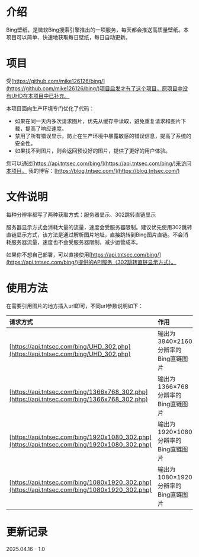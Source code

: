 # 介绍

Bing壁纸，是微软Bing搜索引擎推出的一项服务，每天都会推送高质量壁纸。本项目可以简单、快速地获取每日壁纸，每日自动更新。

# 项目

受[https://github.com/mike126126/bing/](https://github.com/mike126126/bing/)项目启发才有了这个项目，原项目中没有UHD在本项目中已补充。

本项目面向生产环境专门优化了代码：
 * 如果在同一天内多次请求图片，优先从缓存中读取，避免重复请求和图片下载，提高了响应速度。
 * 禁用了所有错误显示，防止在生产环境中暴露敏感的错误信息，提高了系统的安全性。
 * 如果找不到图片，则会返回预设好的图片，提供了更好的用户体验。

您可以通过[https://api.tntsec.com/bing/](https://api.tntsec.com/bing/)来访问本项目。
我的博客：[https://blog.tntsec.com/](https://blog.tntsec.com/)

# 文件说明

每种分辨率都写了两种获取方式：服务器显示、302跳转直链显示

服务器显示方式会消耗大量的流量，速度会受服务器限制。建议优先使用302跳转直链显示方式，该方法是通过解析图片地址，直接跳转到Bing图片直链。不会消耗服务器流量，速度也不会受服务器限制，减少运营成本。

如果你不想自己部署，可以直接使用[https://api.tntsec.com/bing/](https://api.tntsec.com/bing/)提供的API服务（302跳转直链显示方式）。

# 使用方法

在需要引用图片的地方插入url即可，不同url参数说明如下：

| 请求方式 | 作用 |
| :----- | :----- |
|[https://api.tntsec.com/bing/UHD_302.php](https://api.tntsec.com/bing/UHD_302.php)            |输出为3840×2160分辨率的Bing直链图片|
|[https://api.tntsec.com/bing/1366x768_302.php](https://api.tntsec.com/bing/1366x768_302.php)  |输出为1366×768分辨率的Bing直链图片 |
|[https://api.tntsec.com/bing/1920x1080_302.php](https://api.tntsec.com/bing/1920x1080_302.php)|输出为1920×1080分辨率的Bing直链图片|
|[https://api.tntsec.com/bing/1080x1920_302.php](https://api.tntsec.com/bing/1080x1920_302.php)|输出为1080×1920分辨率的Bing直链图片|

# 更新记录

2025.04.16 - 1.0